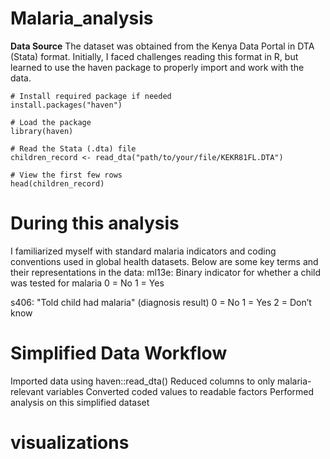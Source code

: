 # Malaria_analysis
**Data Source**
The dataset was obtained from the Kenya Data Portal in DTA (Stata) format. Initially, I faced challenges reading this format in R, but learned to use the haven package to properly import and work with the data.

```
# Install required package if needed
install.packages("haven")

# Load the package
library(haven)

# Read the Stata (.dta) file
children_record <- read_dta("path/to/your/file/KEKR81FL.DTA")

# View the first few rows
head(children_record)
```
# During this analysis
I familiarized myself with standard malaria indicators and coding conventions used in global health datasets. 
Below are some key terms and their representations in the data: 
ml13e: Binary indicator for whether a child was tested for malaria
0 = No
1 = Yes

s406: "Told child had malaria" (diagnosis result)
0 = No
1 = Yes
2 = Don’t know

# Simplified Data Workflow
Imported data using haven::read_dta()
Reduced columns to only malaria-relevant variables
Converted coded values to readable factors
Performed analysis on this simplified dataset

# visualizations








